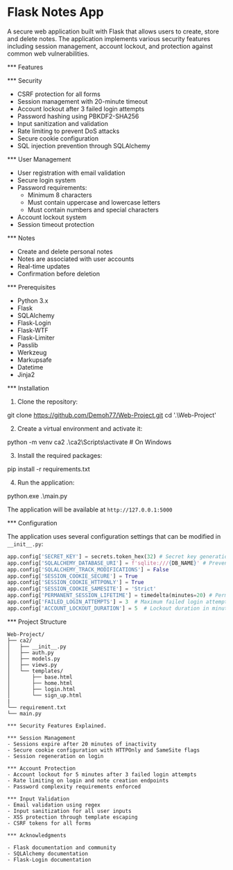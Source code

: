 # Flask Notes App

A secure web application built with Flask that allows users to create, store and delete notes. The application implements various security features including session management, account lockout, and protection against common web vulnerabilities.

*** Features

*** Security
- CSRF protection for all forms
- Session management with 20-minute timeout
- Account lockout after 3 failed login attempts
- Password hashing using PBKDF2-SHA256
- Input sanitization and validation
- Rate limiting to prevent DoS attacks
- Secure cookie configuration
- SQL injection prevention through SQLAlchemy

*** User Management
- User registration with email validation
- Secure login system
- Password requirements:
  - Minimum 8 characters
  - Must contain uppercase and lowercase letters
  - Must contain numbers and special characters
- Account lockout system
- Session timeout protection

*** Notes
- Create and delete personal notes
- Notes are associated with user accounts
- Real-time updates
- Confirmation before deletion

*** Prerequisites

- Python 3.x
- Flask
- SQLAlchemy
- Flask-Login
- Flask-WTF
- Flask-Limiter
- Passlib
- Werkzeug
- Markupsafe
- Datetime
- Jinja2

*** Installation

1. Clone the repository:

git clone https://github.com/Demoh77/Web-Project.git
cd '.\Web-Project\'

2. Create a virtual environment and activate it:

python -m venv ca2
.\ca2\Scripts\activate # On Windows

3. Install the required packages:

pip install -r requirements.txt

4. Run the application:

python.exe .\main.py

The application will be available at `http://127.0.0.1:5000`

*** Configuration

The application uses several configuration settings that can be modified in `__init__.py`:

```python
app.config['SECRET_KEY'] = secrets.token_hex(32) # Secret key generation for the protection of cookies
app.config['SQLALCHEMY_DATABASE_URI'] = f'sqlite:///{DB_NAME}' # Prevent SQL Injection
app.config['SQLALCHEMY_TRACK_MODIFICATIONS'] = False
app.config['SESSION_COOKIE_SECURE'] = True
app.config['SESSION_COOKIE_HTTPONLY'] = True
app.config['SESSION_COOKIE_SAMESITE'] = 'Strict'
app.config['PERMANENT_SESSION_LIFETIME'] = timedelta(minutes=20) # Permanent Session set to 20mins
app.config['FAILED_LOGIN_ATTEMPTS'] = 3  # Maximum failed login attempts
app.config['ACCOUNT_LOCKOUT_DURATION'] = 5  # Lockout duration in minutes
```

*** Project Structure
```
Web-Project/
├── ca2/
│   ├── __init__.py
│   ├── auth.py
│   ├── models.py
│   ├── views.py
│   └── templates/
│       ├── base.html
│       ├── home.html
│       ├── login.html
│       └── sign_up.html
|
└── requirement.txt
└── main.py

*** Security Features Explained.

*** Session Management
- Sessions expire after 20 minutes of inactivity
- Secure cookie configuration with HTTPOnly and SameSite flags
- Session regeneration on login

*** Account Protection
- Account lockout for 5 minutes after 3 failed login attempts
- Rate limiting on login and note creation endpoints
- Password complexity requirements enforced

*** Input Validation
- Email validation using regex
- Input sanitization for all user inputs
- XSS protection through template escaping
- CSRF tokens for all forms

*** Acknowledgments

- Flask documentation and community
- SQLAlchemy documentation
- Flask-Login documentation
